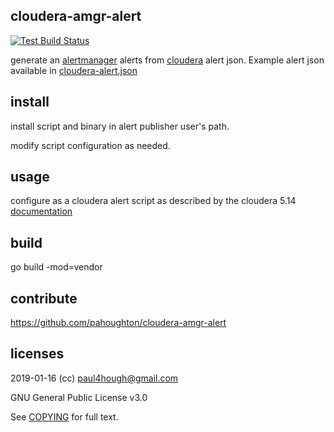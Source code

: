 ## cloudera-amgr-alert

[![Test Build Status](https://travis-ci.org/pahoughton/cloudera-amgr-alert.png)](https://travis-ci.org/pahoughton/cloudera-amgr-alert)

generate an
[alertmanager](https://prometheus.io/docs/alerting/alertmanager/)
alerts from
[cloudera](https://www.cloudera.com/documentation/enterprise/5-14-x/topics/cm_ag_alert_script.html#concept_sfx_lkw_yt)
alert json.  Example alert json available in
[cloudera-alert.json](../master/cloudera-alert.json)

## install

install script and binary in alert publisher user's path.

modify script configuration as needed.

## usage

configure as a cloudera alert script as described by the cloudera 5.14
[documentation](https://www.cloudera.com/documentation/enterprise/5-14-x/topics/cm_ag_alert_script.html#concept_sfx_lkw_yt)

## build

go build -mod=vendor

## contribute

https://github.com/pahoughton/cloudera-amgr-alert

## licenses

2019-01-16 (cc) <paul4hough@gmail.com>

GNU General Public License v3.0

See [COPYING](../master/COPYING) for full text.
